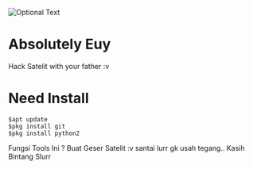 ![Optional Text](../master/img/Screenshot_1.png)
# Absolutely Euy
Hack Satelit with your father :v

# Need Install
```
$apt update
$pkg install git
$pkg install python2
```
Fungsi Tools Ini ? Buat Geser Satelit :v
santai lurr gk usah tegang..
Kasih Bintang Slurr
